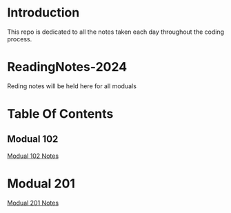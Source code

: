 # Introduction
This repo is dedicated to all the notes taken each day throughout the coding process.


# ReadingNotes-2024
Reding notes will be held here for all moduals


# Table Of Contents

## Modual 102
[Modual 102 Notes](https://github.com/KaviousD/ReadingNotes-2024/tree/main/102-ReadNotes)

# Modual 201
[Modual 201 Notes](https://github.com/KaviousD/ReadingNotes-2024/tree/main/201-Readnotes)

